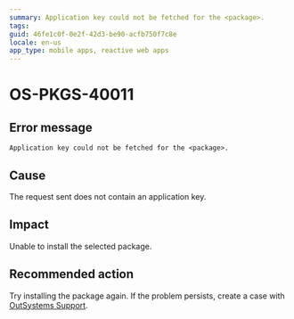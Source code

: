 ```yaml
---
summary: Application key could not be fetched for the <package>.
tags:
guid: 46fe1c0f-0e2f-42d3-be90-acfb750f7c8e
locale: en-us
app_type: mobile apps, reactive web apps
---
```


# OS-PKGS-40011

## Error message

`Application key could not be fetched for the <package>.`

## Cause

The request sent does not contain an application key.

## Impact

Unable to install the selected package.

## Recommended action

Try installing the package again.
If the problem persists, create a case with [OutSystems Support](https://www.outsystems.com/support/portal/open-support-case?ErrorCode=OS-PKGS-40011).
